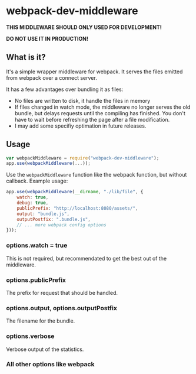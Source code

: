 # webpack-dev-middleware

**THIS MIDDLEWARE SHOULD ONLY USED FOR DEVELOPMENT!**

**DO NOT USE IT IN PRODUCTION!**

## What is it?

It's a simple wrapper middleware for webpack. It serves the files emitted from webpack over a connect server.

It has a few advantages over bundling it as files:

* No files are written to disk, it handle the files in memory
* If files changed in watch mode, the middleware no longer serves the old bundle, but delays requests until the compiling has finished. You don't have to wait before refreshing the page after a file modification.
* I may add some specifiy optimation in future releases.

## Usage

``` javascript
var webpackMiddleware = require("webpack-dev-middleware");
app.use(webpackMiddleware(...));
```

Use the `webpackMiddleware` function like the webpack function, but without callback.
Example usage:

``` javascript
app.use(webpackMiddleware(__dirname, "./lib/file", {
	watch: true,
	debug: true,
	publicPrefix: "http://localhost:8080/assets/",
	output: "bundle.js",
	outputPostfix: ".bundle.js",
	// ... more webpack config options
}));
```

### options.watch = true

This is not required, but recommendated to get the best out of the middleware.

### options.publicPrefix

The prefix for request that should be handled.

### options.output, options.outputPostfix

The filename for the bundle.

### options.verbose

Verbose output of the statistics.

### All other options like webpack